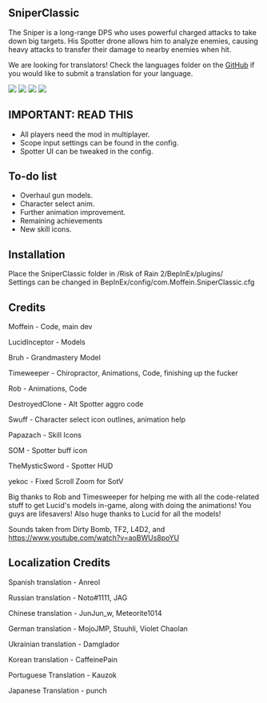 ## SniperClassic
The Sniper is a long-range DPS who uses powerful charged attacks to take down big targets. His Spotter drone allows him to analyze enemies, causing heavy attacks to transfer their damage to nearby enemies when hit.

We are looking for translators! Check the languages folder on the [GitHub](https://github.com/moffein/sniperclassic/tree/master/language) if you would like to submit a translation for your language.

[![](https://i.imgur.com/vStU2Qf.jpg)]()
[![](https://i.imgur.com/CtGlb8K.jpg)]()
[![](https://i.imgur.com/GVvPEpp.jpg)]()
[![](https://i.imgur.com/xWzdIKu.png)]()

## IMPORTANT: READ THIS
- All players need the mod in multiplayer.
- Scope input settings can be found in the config.
- Spotter UI can be tweaked in the config.

## To-do list
- Overhaul gun models.
- Character select anim.
- Further animation improvement.
- Remaining achievements
- New skill icons.

## Installation
Place the SniperClassic folder in /Risk of Rain 2/BepInEx/plugins/  
Settings can be changed in BepInEx/config/com.Moffein.SniperClassic.cfg

## Credits

Moffein - Code, main dev

LucidInceptor - Models

Bruh - Grandmastery Model

Timeweeper - Chiropractor, Animations, Code, finishing up the fucker

Rob - Animations, Code

DestroyedClone - Alt Spotter aggro code

Swuff - Character select icon outlines, animation help

Papazach - Skill Icons

SOM - Spotter buff icon

TheMysticSword - Spotter HUD

yekoc - Fixed Scroll Zoom for SotV

Big thanks to Rob and Timesweeper for helping me with all the code-related stuff to get Lucid's models in-game, along with doing the animations! You guys are lifesavers! Also huge thanks to Lucid for all the models!

Sounds taken from Dirty Bomb, TF2, L4D2, and https://www.youtube.com/watch?v=aoBWUs8poYU

## Localization Credits

Spanish translation - Anreol

Russian translation - Noto#1111, JAG

Chinese translation - JunJun_w, Meteorite1014

German translation - MojoJMP, Stuuhli, Violet Chaolan

Ukrainian translation - Damglador

Korean translation - CaffeinePain

Portuguese Translation - Kauzok

Japanese Translation - punch